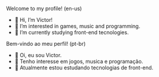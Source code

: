 Welcome to my profile! (en-us)
- 👋 Hi, I’m Victor!
- 👀 I’m interested in games, music and programming.
- 🌱 I’m currently studying front-end tecnologies.

Bem-vindo ao meu perfil! (pt-br)
- 👋 Oi, eu sou Victor.
- 👀 Tenho interesse em jogos, musica e programação.
- 🌱 Atualmente estou estudando tecnologias de front-end.
